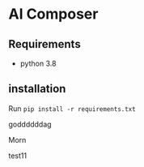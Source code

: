 # AI Composer

## Requirements
* python 3.8

## installation
Run `pip install -r requirements.txt`

goddddddag


Morn

test11